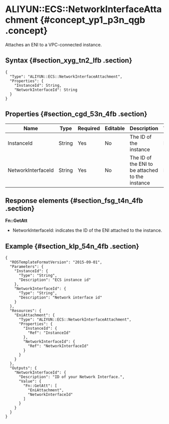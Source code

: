 # ALIYUN::ECS::NetworkInterfaceAttachment {#concept_yp1_p3n_qgb .concept}

Attaches an ENI to a VPC-connected instance.

## Syntax {#section_xyg_tn2_lfb .section}

```language-json
{
  "Type": "ALIYUN::ECS::NetworkInterfaceAttachment",
  "Properties": {
    "InstanceId": String,
    "NetworkInterfaceId": String
  }
}
```

## Properties {#section_cgd_53n_4fb .section}

|Name|Type|Required|Editable|Description|Validity|
|----|----|--------|--------|-----------|--------|
|InstanceId|String|Yes|No|The ID of the instance|N/A|
|NetworkInterfaceId|String|Yes|No|The ID of the ENI to be attached to the instance|N/A|

## Response elements {#section_fsg_t4n_4fb .section}

**Fn::GetAtt**

-   NetworkInterfaceId: indicates the ID of the ENI attached to the instance.

## Example {#section_klp_54n_4fb .section}

```
{
  "ROSTemplateFormatVersion": "2015-09-01",
  "Parameters": {
    "InstanceId": {
      "Type": "String",
      "Description": "ECS instance id"
    },
    "NetworkInterfaceId": {
      "Type": "String",
      "Description": "Network interface id"
    }
  },
  "Resources": {
    "EniAttachment": {
      "Type": "ALIYUN::ECS::NetworkInterfaceAttachment",
      "Properties": {
        "InstanceId": {
          "Ref": "InstanceId"
        },
        "NetworkInterfaceId": {
          "Ref": "NetworkInterfaceId"
        }
      }
    }
  },
  "Outputs": {
    "NetworkInterfaceId": {
      "Description": "ID of your Network Interface.",
      "Value": {
        "Fn::GetAtt": [
          "EniAttachment",
          "NetworkInterfaceId"
        ]
      }
    }
  }
}
```


